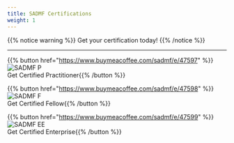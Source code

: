 ```yaml
---
title: SADMF Certifications
weight: 1
---
```


{{% notice warning %}}
Get your certification today!
{{% /notice %}}

---

 {{% button href="https://www.buymeacoffee.com/sadmf/e/47597" %}}![SADMF P](../images/sad-certified-sm.png)<br>Get Certified Practitioner{{% /button %}}

 {{% button href="https://www.buymeacoffee.com/sadmf/e/47598" %}}![SADMF F](../images/sad-fellow-sm.png)<br>Get Certified Fellow{{% /button %}}

 {{% button href="https://www.buymeacoffee.com/sadmf/e/47599" %}}![SADMF EE](../images/sadmf-logo-sm.png)<br>Get Certified Enterprise{{% /button %}}
